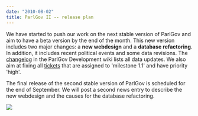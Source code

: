 ```yaml
---
date: "2010-08-02"
title: ParlGov II -- release plan
---
```


We have started to push our work on the next stable version of ParlGov and aim to have a beta version by the end of the month. This new version includes two major changes: a **new webdesign** and a **database refactoring**. In addition, it includes recent political events and some data revisions. The [changelog](http://wiki.parlgov.org/wiki/ChangeLog) in the ParlGov Development wiki lists all data updates. We also aim at fixing all [tickets](http://wiki.parlgov.org/query?status=accepted&status=assigned&status=new&status=reopened&order=priority&priority=high&col=id&col=summary&col=milestone&col=priority&col=status&col=owner&col=reporter&milestone=1.1) that are assigned to 'milestone 1.1' and have priority 'high'.

The final release of the second stable version of ParlGov is scheduled for the end of September. We will post a second news entry to describe the new webdesign and the causes for the database refactoring.  

![](/images/parliament-germany.jpg)
